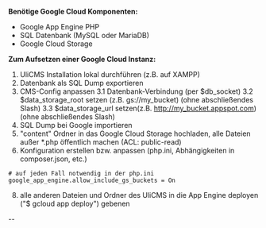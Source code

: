 **Benötige Google Cloud Komponenten:**
* Google App Engine PHP
* SQL Datenbank (MySQL oder MariaDB)
* Google Cloud Storage

**Zum Aufsetzen einer Google Cloud Instanz:**
1. UliCMS Installation lokal durchführen (z.B. auf XAMPP)
2. Datenbank als SQL Dump exportieren
3. CMS-Config anpassen
3.1 Datenbank-Verbindung (per $db_socket)
3.2 $data_storage_root setzen (z.B. gs://my_bucket) (ohne abschließendes Slash)
3.3 $data_storage_url setzen(z.B. http://my_bucket.appspot.com) (ohne abschließendes Slash)
4. SQL Dump bei Google importieren
5. "content" Ordner in das Google Cloud Storage hochladen, alle Dateien außer *.php öffentlich machen (ACL: public-read)
7. Konfiguration erstellen bzw. anpassen (php.ini, Abhängigkeiten in composer.json, etc.)
```
# auf jeden Fall notwendig in der php.ini
google_app_engine.allow_include_gs_buckets = On
```
8. alle anderen Dateien und Ordner des UliCMS in die App Engine deployen ("$ gcloud app deploy")
gebenen

--


